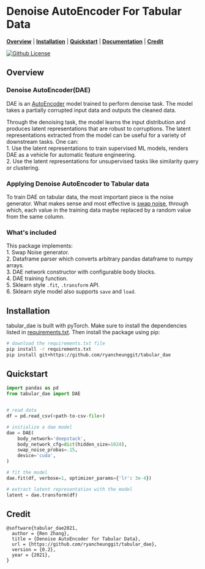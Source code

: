 # Denoise AutoEncoder For Tabular Data

[**Overview**](#overview)
| [**Installation**](#installation)
| [**Quickstart**](#quickstart)
| [**Documentation**](./docs/)
| [**Credit**](#credit)

[![Github License](https://img.shields.io/badge/License-Apache%202.0-blue.svg)](https://opensource.org/licenses/Apache-2.0)

## Overview

### Denoise AutoEncoder(DAE)
DAE is an [AutoEncoder](https://en.wikipedia.org/wiki/Autoencoder#:~:text=An%20autoencoder%20is%20a%20type,to%20ignore%20signal%20%E2%80%9Cnoise%E2%80%9D.) model trained to perform denoise task. The model takes a partially corrupted input data and outputs the cleaned data.

Through the denoising task, the model learns the input distribution and produces latent representations that are robust to corruptions. The latent representations extracted from the model can be useful for a variety of downstream tasks. One can:  
    1. Use the latent representations to train supervised ML models, renders DAE as a vehicle for automatic feature engineering.  
    2. Use the latent representations for unsupervised tasks like similarity query or clustering.  

### Applying Denoise AutoEncoder to Tabular data  
To train DAE on tabular data, the most important piece is the noise generator. What makes sense and most effective is [swap noise](https://www.kaggle.com/c/porto-seguro-safe-driver-prediction/discussion/44629), through which, each value in the training data maybe replaced by a random value from the same column.

### What's included
This package implements:  
    1. Swap Noise generator.  
    2. Dataframe parser which converts arbitrary pandas dataframe to numpy arrays.  
    3. DAE network constructor with configurable body blocks.  
    4. DAE training function.  
    5. Sklearn style `.fit`, `.transform` API.  
    6. Sklearn style model also supports `save` and `load`. 

## Installation

tabular_dae is built with pyTorch. Make sure to install the dependencies listed in [requirements.txt](./requirements.txt). Then install the package using pip:
```bash
# download the requirements.txt file
pip install -r requirements.txt
pip install git+https://github.com/ryancheunggit/tabular_dae
```

## Quickstart

```python
import pandas as pd
from tabular_dae import DAE


# read data
df = pd.read_csv(<path-to-csv-file>)

# initialize a dae model
dae = DAE(
    body_network='deepstack',
    body_network_cfg=dict(hidden_size=1024),
    swap_noise_probas=.15,
    device='cuda',
)  

# fit the model
dae.fit(df, verbose=1, optimizer_params={'lr': 3e-4})

# extract latent representation with the model
latent = dae.transform(df)
```

## Credit  
```
@software{tabular_dae2021,
  author = {Ren Zhang},
  title = {Denoise AutoEncoder for Tabular Data},
  url = {https://github.com/ryancheunggit/tabular_dae},
  version = {0.2},
  year = {2021},
}
```
